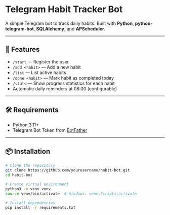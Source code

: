 # Telegram Habit Tracker Bot

A simple Telegram bot to track daily habits.
Built with **Python**, **python-telegram-bot**, **SQLAlchemy**, and **APScheduler**.

---

## 📌 Features
- `/start` — Register the user
- `/add <habit>` — Add a new habit
- `/list` — List active habits
- `/done <habit>` — Mark habit as completed today
- `/stats` — Show progress statistics for each habit
- Automatic daily reminders at 08:00 (configurable)

---

## 🛠 Requirements
- Python 3.11+
- Telegram Bot Token from [BotFather](https://core.telegram.org/bots#botfather)

---

## 📦 Installation

```bash
# Clone the repository
git clone https://github.com/yourusername/habit-bot.git
cd habit-bot

# Create virtual environment
python3 -m venv venv
source venv/bin/activate  # Windows: venv\Scripts\activate

# Install dependencies
pip install -r requirements.txt
